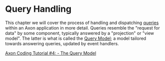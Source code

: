 # Query Handling

This chapter we will cover the process of handling and dispatching [queries](../../configuring-infrastructure-components/messaging-concepts/#queries) within an Axon application in more detail. Queries resemble the "request for data" by some component, typically answered by a "projection" or "view model". The latter is what is called the [Query Model](../../architecture-overview/ddd-cqrs-concepts.md#view-models-or-projections); a model tailored towards answering queries, updated by event handlers.

[Axon Coding Tutorial \#4: - The Query Model](https://youtu.be/jS1vfc5EohM)

